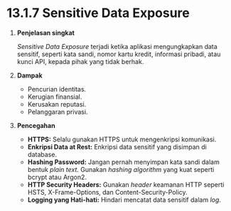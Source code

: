 # 13.1.7 Sensitive Data Exposure

1. **Penjelasan singkat**
    
    *Sensitive Data Exposure* terjadi ketika aplikasi mengungkapkan data sensitif, seperti kata sandi, nomor kartu kredit, informasi pribadi, atau kunci API, kepada pihak yang tidak berhak. 
    
2. **Dampak**
    - Pencurian identitas.
    - Kerugian finansial.
    - Kerusakan reputasi.
    - Pelanggaran privasi.
3. **Pencegahan**
    - **HTTPS:** Selalu gunakan HTTPS untuk mengenkripsi komunikasi.
    - **Enkripsi Data at Rest:** Enkripsi data sensitif yang disimpan di database.
    - **Hashing Password:** Jangan pernah menyimpan kata sandi dalam bentuk *plain text*. Gunakan *hashing algorithm* yang kuat seperti bcrypt atau Argon2.
    - **HTTP Security Headers:** Gunakan *header* keamanan HTTP seperti HSTS, X-Frame-Options, dan Content-Security-Policy.
    - **Logging yang Hati-hati:** Hindari mencatat data sensitif dalam *log*.